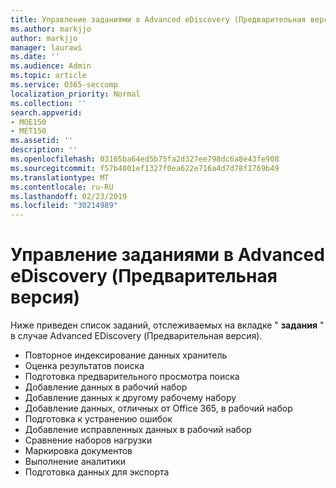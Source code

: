```yaml
---
title: Управление заданиями в Advanced eDiscovery (Предварительная версия)
ms.author: markjjo
author: markjjo
manager: laurawi
ms.date: ''
ms.audience: Admin
ms.topic: article
ms.service: O365-seccomp
localization_priority: Normal
ms.collection: ''
search.appverid:
- MOE150
- MET150
ms.assetid: ''
description: ''
ms.openlocfilehash: 03165ba64ed5b75fa2d327ee798dc6a8e43fe908
ms.sourcegitcommit: f57b4001ef1327f0ea622e716a4d7d78f1769b49
ms.translationtype: MT
ms.contentlocale: ru-RU
ms.lasthandoff: 02/23/2019
ms.locfileid: "30214989"
---
```

# <a name="manage-jobs-in-advanced-ediscovery-preview"></a>Управление заданиями в Advanced eDiscovery (Предварительная версия)

Ниже приведен список заданий, отслеживаемых на вкладке " **задания** " в случае Advanced EDiscovery (Предварительная версия).

- Повторное индексирование данных хранитель
- Оценка результатов поиска
- Подготовка предварительного просмотра поиска
- Добавление данных в рабочий набор
- Добавление данных к другому рабочему набору
- Добавление данных, отличных от Office 365, в рабочий набор
- Подготовка к устранению ошибок
- Добавление исправленных данных в рабочий набор
- Сравнение наборов нагрузки
- Маркировка документов
- Выполнение аналитики
- Подготовка данных для экспорта
